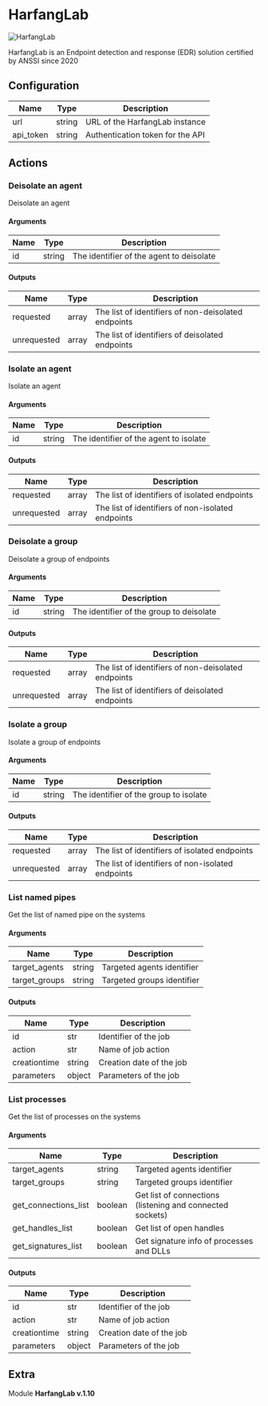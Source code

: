 # HarfangLab


![HarfangLab](/assets/playbooks/library/harfanglab.png)


HarfangLab is an Endpoint detection and response (EDR) solution certified by ANSSI since 2020

## Configuration



| Name      |  Type   |  Description  |
| --------- | ------- | --------------------------- |
| url | string | URL of the HarfangLab instance |
| api_token | string | Authentication token for the API |








## Actions

### Deisolate an agent

Deisolate an agent



#### Arguments

| Name      |  Type   |  Description  |
| --------- | ------- | --------------------------- |
| id | string | The identifier of the agent to deisolate |






#### Outputs
| Name      |  Type   |  Description  |
| --------- | ------- | --------------------------- |
| requested | array | The list of identifiers of non-deisolated endpoints |
| unrequested | array | The list of identifiers of deisolated endpoints |







### Isolate an agent

Isolate an agent



#### Arguments

| Name      |  Type   |  Description  |
| --------- | ------- | --------------------------- |
| id | string | The identifier of the agent to isolate |






#### Outputs
| Name      |  Type   |  Description  |
| --------- | ------- | --------------------------- |
| requested | array | The list of identifiers of isolated endpoints |
| unrequested | array | The list of identifiers of non-isolated endpoints |







### Deisolate a group

Deisolate a group of endpoints



#### Arguments

| Name      |  Type   |  Description  |
| --------- | ------- | --------------------------- |
| id | string | The identifier of the group to deisolate |






#### Outputs
| Name      |  Type   |  Description  |
| --------- | ------- | --------------------------- |
| requested | array | The list of identifiers of non-deisolated endpoints |
| unrequested | array | The list of identifiers of deisolated endpoints |







### Isolate a group

Isolate a group of endpoints



#### Arguments

| Name      |  Type   |  Description  |
| --------- | ------- | --------------------------- |
| id | string | The identifier of the group to isolate |






#### Outputs
| Name      |  Type   |  Description  |
| --------- | ------- | --------------------------- |
| requested | array | The list of identifiers of isolated endpoints |
| unrequested | array | The list of identifiers of non-isolated endpoints |







### List named pipes

Get the list of named pipe on the systems



#### Arguments

| Name      |  Type   |  Description  |
| --------- | ------- | --------------------------- |
| target_agents | string | Targeted agents identifier |
| target_groups | string | Targeted groups identifier |






#### Outputs
| Name      |  Type   |  Description  |
| --------- | ------- | --------------------------- |
| id | str | Identifier of the job |
| action | str | Name of job action |
| creationtime | string | Creation date of the job |
| parameters | object | Parameters of the job |







### List processes

Get the list of processes on the systems



#### Arguments

| Name      |  Type   |  Description  |
| --------- | ------- | --------------------------- |
| target_agents | string | Targeted agents identifier |
| target_groups | string | Targeted groups identifier |
| get_connections_list | boolean | Get list of connections (listening and connected sockets) |
| get_handles_list | boolean | Get list of open handles |
| get_signatures_list | boolean | Get signature info of processes and DLLs |






#### Outputs
| Name      |  Type   |  Description  |
| --------- | ------- | --------------------------- |
| id | str | Identifier of the job |
| action | str | Name of job action |
| creationtime | string | Creation date of the job |
| parameters | object | Parameters of the job |












## Extra

Module **HarfangLab v.1.10**